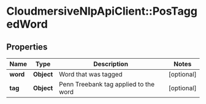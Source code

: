 # CloudmersiveNlpApiClient::PosTaggedWord

## Properties
Name | Type | Description | Notes
------------ | ------------- | ------------- | -------------
**word** | **Object** | Word that was tagged | [optional] 
**tag** | **Object** | Penn Treebank tag applied to the word | [optional] 


